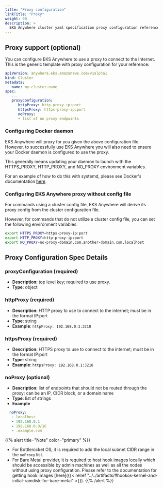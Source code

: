 ```yaml
---
title: "Proxy configuration"
linkTitle: "Proxy"
weight: 90
description: >
  EKS Anywhere cluster yaml specification proxy configuration reference
---
```


## Proxy support (optional)
You can configure EKS Anywhere to use a proxy to connect to the Internet. This is the
generic template with proxy configuration for your reference:
```yaml
apiVersion: anywhere.eks.amazonaws.com/v1alpha1
kind: Cluster
metadata:
   name: my-cluster-name
spec:
   ...
   proxyConfiguration:
      httpProxy: http-proxy-ip:port
      httpsProxy: https-proxy-ip:port
      noProxy:
      - list of no proxy endpoints
```

### Configuring Docker daemon
EKS Anywhere will proxy for you given the above configuration file.
However, to successfully use EKS Anywhere you will also need to ensure your Docker daemon is configured to use the proxy.

This generally means updating your daemon to launch with the HTTPS_PROXY, HTTP_PROXY, and NO_PROXY environment variables.

For an example of how to do this with systemd, please see Docker's documentation [here](https://docs.docker.com/config/daemon/systemd/#httphttps-proxy).

### Configuring EKS Anywhere proxy without config file
For commands using a cluster config file, EKS Anywhere will derive its proxy config from the cluster configuration file.

However, for commands that do not utilize a cluster config file, you can set the following environment variables:
```bash
export HTTPS_PROXY=https-proxy-ip:port
export HTTP_PROXY=http-proxy-ip:port
export NO_PROXY=no-proxy-domain.com,another-domain.com,localhost
```


## Proxy Configuration Spec Details
### __proxyConfiguration__ (required)
* __Description__: top level key; required to use proxy.
* __Type__: object

### __httpProxy__ (required)
* __Description__: HTTP proxy to use to connect to the internet; must be in the format IP:port
* __Type__: string
* __Example__: ```httpProxy: 192.168.0.1:3218```

### __httpsProxy__ (required)
* __Description__: HTTPS proxy to use to connect to the internet; must be in the format IP:port
* __Type__: string
* __Example__: ```httpsProxy: 192.168.0.1:3218```

### __noProxy__ (optional)
* __Description__: list of endpoints that should not be routed through the proxy; can be an IP, CIDR block, or a domain name
* __Type__: list of strings
* __Example__
```yaml
  noProxy:
   - localhost
   - 192.168.0.1
   - 192.168.0.0/16
   - .example.com
```

{{% alert title="Note" color="primary" %}}
- For Bottlerocket OS, it is required to add the local subnet CIDR range in the `noProxy` list.
- For Bare Metal provider, it is required to host hook images locally which should be accessible by admin machines as well as all the nodes without using proxy configuration. Please refer to the documentation for getting hook images [here]({{< relref "../../artifacts/#hookos-kernel-and-initial-ramdisk-for-bare-metal" >}}).
{{% /alert %}}